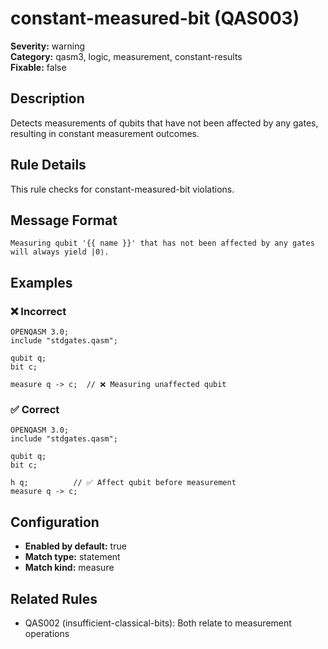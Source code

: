 # constant-measured-bit (QAS003)

**Severity:** warning  
**Category:** qasm3, logic, measurement, constant-results  
**Fixable:** false  

## Description

Detects measurements of qubits that have not been affected by any gates, resulting in constant measurement outcomes.

## Rule Details

This rule checks for constant-measured-bit violations.

## Message Format

```
Measuring qubit '{{ name }}' that has not been affected by any gates will always yield |0⟩.
```

## Examples

### ❌ Incorrect

```qasm
OPENQASM 3.0;
include "stdgates.qasm";

qubit q;
bit c;

measure q -> c;  // ❌ Measuring unaffected qubit
```
### ✅ Correct

```qasm
OPENQASM 3.0;
include "stdgates.qasm";

qubit q;
bit c;

h q;          // ✅ Affect qubit before measurement
measure q -> c;
```

## Configuration

- **Enabled by default:** true
- **Match type:** statement
- **Match kind:** measure

## Related Rules

- QAS002 (insufficient-classical-bits): Both relate to measurement operations
